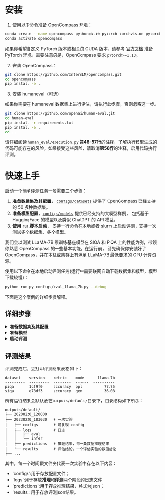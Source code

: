# 安装

1. 使用以下命令准备 OpenCompass 环境：

```bash
conda create --name opencompass python=3.10 pytorch torchvision pytorch-cuda -c nvidia -c pytorch -y
conda activate opencompass
```

如果你希望自定义 PyTorch 版本或相关的 CUDA 版本，请参考 [官方文档](https://pytorch.org/get-started/locally/) 准备 PyTorch 环境。需要注意的是，OpenCompass 要求 `pytorch>=1.13`。

2. 安装 OpenCompass：

```bash
git clone https://github.com/InternLM/opencompass.git
cd opencompass
pip install -e .
```

3. 安装 humaneval（可选）

如果你需要在 humaneval 数据集上进行评估，请执行此步骤，否则忽略这一步。

```bash
git clone https://github.com/openai/human-eval.git
cd human-eval
pip install -r requirements.txt
pip install -e .
cd ..
```

请仔细阅读 `human_eval/execution.py` **第48-57行**的注释，了解执行模型生成的代码可能存在的风险，如果接受这些风险，请取消**第58行**的注释，启用代码执行评测。

# 快速上手

启动一个简单评测任务一般需要三个步骤：

1. **准备数据集及其配置**， [`configs/datasets`](https://github.com/open-mmlab/OpenCompass/tree/main/configs/datasets) 提供了 OpenCompass 已经支持的 50 多种数据集。
2. **准备模型配置**，[`configs/models`](https://github.com/open-mmlab/OpenCompass/tree/main/configs/models) 提供已经支持的大模型样例， 包括基于 HuggingFace 的模型以及类似 ChatGPT 的 API 模型。
3. **使用 `run` 脚本启动**， 支持一行命令在本地或者 slurm 上启动评测，支持一次测试多个数据集，多个模型。

我们会以测试 LLaMA-7B 预训练基座模型在 SIQA 和 PIQA 上的性能为例，带领你熟悉 OpenCompass 的一些基本功能。在运行前，
请先确保你安装好了 OpenCompass，并在本机或集群上有满足 LLaMA-7B 最低要求的 GPU 计算资源。

使用以下命令在本地启动评测任务(运行中需要联网自动下载数据集和模型，模型下载较慢)：

```bash
python run.py configs/eval_llama_7b.py --debug
```

下面是这个案例的详细步骤解释。

## 详细步骤

<details>
<summary><b>准备数据集及其配置</b></summary>

因为 [siqa](https://huggingface.co/datasets/siqa)， [piqa](https://huggingface.co/datasets/piqa) 支持自动下载，所以这里不需要手动下载数据集，但有部分数据集可能需要手动下载，详细查看文档 [准备数据集](./user_guides/dataset_prepare.md).

创建一个 '.py' 配置文件， 添加以下内容：

```python
from mmengine.config import read_base                # 使用 mmengine 的 config 机制

with read_base():
    # 直接从预设数据集配置中读取需要的数据集配置
    from .datasets.piqa.piqa_ppl import piqa_datasets
    from .datasets.siqa.siqa_gen import siqa_datasets

datasets = [*piqa_datasets, *siqa_datasets]          # 最后 config 需要包含所需的评测数据集列表 datasets
```

[configs/datasets](https://github.com/InternLM/OpenCompass/blob/main/configs/datasets) 包含各种数据集预先定义好的配置文件，如 [piqa](https://github.com/InternLM/OpenCompass/blob/main/configs/) 文件夹下有不同 Prompt 版本的 piqa 定义，其中 `ppl` 表示使用判别式评测， `gen` 表示使用生成式评测。[configs/datasets/collections](https://github.com/InternLM/OpenCompass/blob/main/configs/datasets/collections) 存放了各类数据集集合，方便做综合评测。

</details>

<details>
<summary><b>准备模型</b></summary>

[configs/models](https://github.com/InternLM/OpenCompass/blob/main/configs/models) 包含多种已经支持的模型案案例，如 gpt3.5, hf_llama 等。

HuggingFace 中的 'huggyllama/llama-7b' 支持自动下载，在配置文件中添加以下内容：

```python
from opencompass.models import HuggingFaceCausalLM    # 提供直接使用 HuggingFaceCausalLM 模型的接口

llama_7b = dict(
        type=HuggingFaceCausalLM,
        # 以下参数为 HuggingFaceCausalLM 的初始化参数
        path='huggyllama/llama-7b',
        tokenizer_path='huggyllama/llama-7b',
        tokenizer_kwargs=dict(padding_side='left', truncation_side='left'),
        max_seq_len=2048,
        # 以下参数为各类模型都有的参数，非 HuggingFaceCausalLM 的初始化参数
        abbr='llama-7b',            # 模型简称，用于结果展示
        max_out_len=100,            # 最长生成 token 数
        batch_size=16,              # 批次大小
        run_cfg=dict(num_gpus=1),   # 运行配置，用于指定资源需求
    )

models = [llama_7b]                                     # 最后 config 需要包含所需的模型列表 models
```

</details>

<details>
<summary><b>启动评测</b></summary>

首先，我们可以使用 debug 模式启动任务，以检查模型加载、数据集读取是否出现异常，如未正确读取缓存等。

```shell
python run.py configs/eval_llama_7b.py -w outputs/llama --debug
```

但 `--debug` 模式下只能逐一序列执行任务，因此检查无误后，可关闭 `--debug` 模式，使程序充分利用多卡资源

```shell
python run.py configs/eval_llama_7b.py -w outputs/llama
```

以下是一些与评测相关的参数，可以帮助你根据自己的环境情况配置更高效的推理任务。

- `-w outputs/llama`: 评测日志及结果保存目录
- `-r`: 重启上一次（中断的）评测
- `--mode all`: 指定进行某一阶段的任务
  - all: 进行全阶段评测，包括推理和评估
  - infer: 仅进行各个数据集上的推理
  - eval: 仅基于推理结果进行评估
  - viz: 仅展示评估结果
- `--max-partition-size 2000`: 数据集拆分尺寸，部分数据集可能比较大，利用此参数将其拆分成多个子任务，能有效利用资源。但如果拆分过细，则可能因为模型本身加载时间过长，反而速度更慢
- `--max-num-workers 32`: 最大并行启动任务数，在 Slurm 等分布式环境中，该参数用于指定最大提交任务数；在本地环境中，该参数用于指定最大并行执行的任务数，注意实际并行执行任务数受制于 GPU 等资源数，并不一定为该数字。

如果你不是在本机进行评测，而是使用 slurm 集群，可以指定如下参数：

- `--slurm`: 使用 slurm 在集群提交任务
- `--partition(-p) my_part`: slurm 集群分区
- `--retry 2`: 任务出错重试次数

</details>

## 评测结果

评测完成后，会打印评测结果表格如下：

```text
dataset    version    metric    mode      llama-7b
---------  ---------  --------  ------  ----------
piqa       1cf9f0     accuracy  ppl          77.75
siqa       e78df3     accuracy  gen          36.08
```

所有运行结果会默认放在`outputs/default/`目录下，目录结构如下所示：

```text
outputs/default/
├── 20200220_120000
├── 20230220_183030   # 一次实验
│   ├── configs       # 可复现 config
│   ├── logs          # 日志
│   │   ├── eval
│   │   └── infer
│   ├── predictions   # 推理结果，每一条数据推理结果
│   └── results       # 评估结论，一个评估实验的数值结论
├── ...
```

其中，每一个时间戳文件夹代表一次实验中存在以下内容：

- 'configs':用于存放配置文件；
- 'logs':用于存放**推理**和**评测**两个阶段的日志文件
- 'predicitions':用于存放推理结果，格式为json；
- 'results': 用于存放评测json结果。
